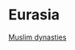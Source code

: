 # Eurasia

[Muslim dynasties](Eurasia%20edd7d91d6ae44ee795dd065f4303c481/Muslim%20dynasties%204b3b3c74a40c431881dc3912018aba62.md)